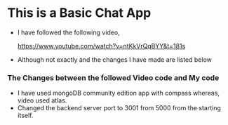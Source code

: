 # This is a Basic Chat App


- I have followed the following video, 

    https://www.youtube.com/watch?v=ntKkVrQqBYY&t=181s

- Although not exactly and the changes I have made are listed below


### The Changes between the followed Video code and My code
- I have used mongoDB community edition app with compass whereas, video used atlas.
- Changed the backend server port to 3001 from 5000 from the starting itself.